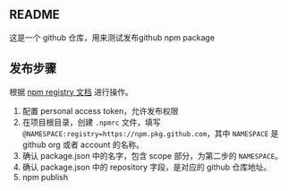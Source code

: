 ## README

这是一个 github 仓库，用来测试发布github npm package

## 发布步骤

根据 [npm registry 文档](https://docs.github.com/en/packages/working-with-a-github-packages-registry/working-with-the-npm-registry) 进行操作。

1. 配置 personal access token，允许发布权限
2. 在项目根目录，创建 `.npmrc` 文件，填写`@NAMESPACE:registry=https://npm.pkg.github.com`，其中 `NAMESPACE` 是 github org 或者 account 的名称。
3. 确认 package.json 中的名字，包含 scope 部分，为第二步的 `NAMESPACE`。
4. 确认 package.json 中的 repository 字段，是对应的 github 仓库地址。
5. npm publish